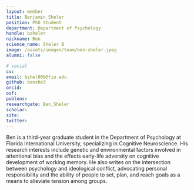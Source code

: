 ```yaml
---
layout: member
title: Benjamin Sheler
position: PhD Student
department: Department of Psychology
handle: bsheler
nickname: Ben
science_name: Sheler B
image: /assets/images/team/ben-sheler.jpeg
alumni: false

# social
cv:
email: bshel009@fiu.edu
github: benshe3
orcid:
osf:
publons:
researchgate: Ben_Sheler
scholar:
site:
twitter:
---
```


Ben is a third-year graduate student in the Department of Psychology at Florida International University, specializing in Cognitive Neuroscience. His research interests include genetic and environmental factors involved in attentional bias and the effects early-life adversity on cognitive development of working memory. He also writes on the intersection between psychology and ideological conflict, advocating personal responsibility and the ability of people to set, plan, and reach goals as a means to alleviate tension among groups.
